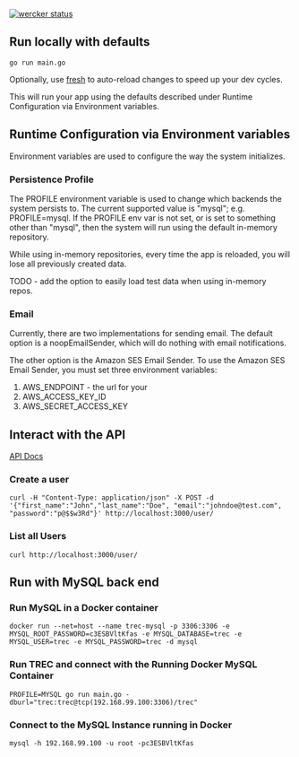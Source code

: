 [![wercker status](https://app.wercker.com/status/1caa098ae0d53cda8de56daacd96d3ad/m "wercker status")](https://app.wercker.com/project/bykey/1caa098ae0d53cda8de56daacd96d3ad)


## Run locally with defaults

`go run main.go`

Optionally, use [fresh](https://github.com/pilu/fresh) to auto-reload changes to speed up your dev cycles.

This will run your app using the defaults described under Runtime Configuration via Environment variables.


## Runtime Configuration via Environment variables

Environment variables are used to configure the way the system initializes.

### Persistence Profile

The PROFILE environment variable is used to change which backends the system persists to. The current supported value is "mysql"; e.g. PROFILE=mysql. If the PROFILE env var is not set, or is set to something other than "mysql", then the system will run using the default in-memory repository.

While using in-memory repositories, every time the app is reloaded, you will lose all
previously created data.

TODO - add the option to easily load test data when using in-memory repos.

### Email

Currently, there are two implementations for sending email. The default option is a noopEmailSender, which will do nothing with email notifications.

The other option is the Amazon SES Email Sender. To use the Amazon SES Email Sender, you must set three environment variables:

1. AWS_ENDPOINT - the url for your  
1. AWS_ACCESS_KEY_ID
1. AWS_SECRET_ACCESS_KEY


## Interact with the API

[API Docs](https://app.getpostman.com/dashboard/documentation/view?collection_id=bcfed53e-c8a2-bc46-4146-63e03c357840&owner=314441)

### Create a user
`curl -H "Content-Type: application/json" -X POST -d '{"first_name":"John","last_name":"Doe", "email":"johndoe@test.com", "password":"p@$$w3Rd"}' http://localhost:3000/user/`

### List all Users
`curl http://localhost:3000/user/`

## Run with MySQL back end

### Run MySQL in a Docker container
`docker run --net=host --name trec-mysql -p 3306:3306 -e MYSQL_ROOT_PASSWORD=c3ESBVltKfas -e MYSQL_DATABASE=trec -e MYSQL_USER=trec -e MYSQL_PASSWORD=trec -d mysql`


### Run TREC and connect with the Running Docker MySQL Container
`PROFILE=MYSQL go run main.go -dburl="trec:trec@tcp(192.168.99.100:3306)/trec"`

### Connect to the MySQL Instance running in Docker
`mysql -h 192.168.99.100 -u root -pc3ESBVltKfas`
